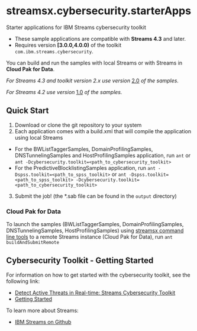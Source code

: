 # streamsx.cybersecurity.starterApps
Starter applications for IBM Streams cybersecurity toolkit

* These sample applications are compatible with **Streams 4.3** and later.
* Requires version **[3.0.0,4.0.0)** of the toolkit `com.ibm.streams.cybersecurity`.

You can build and run the samples with local Streams or with Streams in **Cloud Pak for Data**.

*For Streams 4.3 and toolkit version 2.x use version* [2.0](https://github.com/IBMStreams/streamsx.cybersecurity.starterApps/tree/v2.0.0) *of the samples.*

*For Streams 4.2 use version* [1.0](https://github.com/IBMStreams/streamsx.cybersecurity.starterApps/tree/v1.0.0) *of the samples.*

## Quick Start

 1. Download or clone the git repository to your system
 2. Each application comes with a build.xml that will compile the application using local Streams
   - For the BWListTaggerSamples, DomainProfilingSamples, DNSTunnelingSamples and HostProfilingSamples application, run `ant` or `ant -Dcybersecurity.toolkit=<path_to_cybersecurity_toolkit>`
   - For the PredictiveBlocklistingSamples application, run `ant -Dspss.toolkit=<path_to_spss_toolkit>`  or `ant -Dspss.toolkit=<path_to_spss_toolkit> -Dcybersecurity.toolkit=<path_to_cybersecurity_toolkit>`
 3. Submit the job! (the *.sab file can be found in the `output` directory)

### Cloud Pak for Data

To launch the samples (BWListTaggerSamples, DomainProfilingSamples, DNSTunnelingSamples, HostProfilingSamples) using [streamsx command line tools](https://streamsxtopology.readthedocs.io/en/stable/scripts/streamtool.html) to a remote Streams instance (Cloud Pak for Data),
run `ant buildAndSubmitRemote`

## Cybersecurity Toolkit - Getting Started

For information on how to get started with the cybersecurity toolkit, see the following link:
* [Detect Active Threats in Real-time: Streams Cybersecurity Toolkit](https://ibmstreams.github.io/streamsx.cybersecurity.starterApps/docs/knowledge/overview/)
* [Getting Started](http://ibmstreams.github.io/streamsx.documentation/docs/4.1/cybersecurity/cybersecurity-getting-started/)

To learn more about Streams:
* [IBM Streams on Github](http://ibmstreams.github.io)

